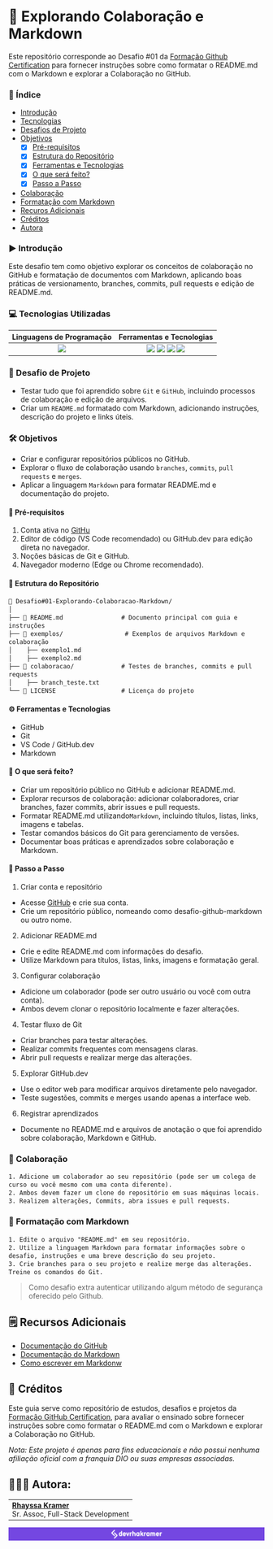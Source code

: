 # 🐙 Explorando Colaboração e Markdown

Este repositório corresponde ao Desafio #01 da [Formação Github Certification](https://web.dio.me/track/formacao-github-certification) para fornecer instruções sobre como formatar o README.md com o Markdown e explorar a Colaboração no GitHub.

### 📑 Índice
- [Introdução]()
- [Tecnologias]()
- [Desafios de Projeto](https://github.com/rhayssakramer/formacao-github-certification/tree/main/Desafio%2301-Explorando-Colabora%C3%A7%C3%A3o-Markdown#-desafio-de-projeto)
- [Objetivos](https://github.com/rhayssakramer/formacao-github-certification/tree/main/Desafio%2301-Explorando-Colabora%C3%A7%C3%A3o-Markdown#%EF%B8%8F-objetivos)
  - [x] [Pré-requisitos]()
  - [x] [Estrutura do Repositório]()
  - [x] [Ferramentas e Tecnologias]()
  - [x] [O que será feito?]()
  - [x] [Passo a Passo]()
- [Colaboração]()
- [Formatação com Markdown]()
- [Recuros Adicionais]()
- [Créditos]()
- [Autora]()

### ▶️ Introdução
Este desafio tem como objetivo explorar os conceitos de colaboração no GitHub e formatação de documentos com Markdown, aplicando boas práticas de versionamento, branches, commits, pull requests e edição de README.md.

### 💻 Tecnologias Utilizadas

| Linguagens de Programação | Ferramentas e Tecnologias |
| :-----------------: | :-----------------------: |
| <img height="40" src="https://skillicons.dev/icons?i=html"> | <img height="40" src="https://skillicons.dev/icons?i=md"> <img height="40" src="https://skillicons.dev/icons?i=github"> <img height="40" src="https://skillicons.dev/icons?i=git"> <img height="40" src="https://skillicons.dev/icons?i=vscode"> |

### 🎯 Desafio de Projeto
- Testar tudo que foi aprendido sobre `Git` e `GitHub`, incluindo processos de colaboração e edição de arquivos.
- Criar um `README.md` formatado com Markdown, adicionando instruções, descrição do projeto e links úteis.

### 🛠️ Objetivos
- Criar e configurar repositórios públicos no GitHub.
- Explorar o fluxo de colaboração usando `branches`, `commits`, `pull requests` e `merges`.
- Aplicar a linguagem `Markdown` para formatar README.md e documentação do projeto.

#### 📌 Pré-requisitos
1. Conta ativa no [GitHu](https://github.com/)
2. Editor de código (VS Code recomendado) ou GitHub.dev para edição direta no navegador.
3. Noções básicas de Git e GitHub.
4. Navegador moderno (Edge ou Chrome recomendado).

#### 📁 Estrutura do Repositório
```
📂 Desafio#01-Explorando-Colaboracao-Markdown/
│
├── 📄 README.md                # Documento principal com guia e instruções
├── 📂 exemplos/                 # Exemplos de arquivos Markdown e colaboração
│    ├── exemplo1.md
│    ├── exemplo2.md
├── 📂 colaboracao/             # Testes de branches, commits e pull requests
│    ├── branch_teste.txt
└── 📄 LICENSE                  # Licença do projeto
```

#### ⚙️ Ferramentas e Tecnologias
- GitHub
- Git
- VS Code / GitHub.dev
- Markdown

#### 🧠 O que será feito?
- Criar um repositório público no GitHub e adicionar README.md.
- Explorar recursos de colaboração: adicionar colaboradores, criar branches, fazer commits, abrir issues e pull requests.
- Formatar README.md utilizando`Markdown`, incluindo títulos, listas, links, imagens e tabelas.
- Testar comandos básicos do Git para gerenciamento de versões.
- Documentar boas práticas e aprendizados sobre colaboração e Markdown.

#### 🚀 Passo a Passo
1. Criar conta e repositório
- Acesse [GitHub](https://github.com/) e crie sua conta.
- Crie um repositório público, nomeando como desafio-github-markdown ou outro nome.
2. Adicionar README.md
- Crie e edite README.md com informações do desafio.
- Utilize Markdown para títulos, listas, links, imagens e formatação geral.
3. Configurar colaboração
- Adicione um colaborador (pode ser outro usuário ou você com outra conta).
- Ambos devem clonar o repositório localmente e fazer alterações.
4. Testar fluxo de Git
- Criar branches para testar alterações.
- Realizar commits frequentes com mensagens claras.
- Abrir pull requests e realizar merge das alterações.
5. Explorar GitHub.dev
- Use o editor web para modificar arquivos diretamente pelo navegador.
- Teste sugestões, commits e merges usando apenas a interface web.
6. Registrar aprendizados
- Documente no README.md e arquivos de anotação o que foi aprendido sobre colaboração, Markdown e GitHub.

### 🤝 Colaboração
```
1. Adicione um colaborador ao seu repositório (pode ser um colega de curso ou você mesmo com uma conta diferente).
2. Ambos devem fazer um clone do repositório em suas máquinas locais.
3. Realizem alterações, Commits, abra issues e pull requests.
```

### 📝 Formatação com Markdown
```
1. Edite o arquivo "README.md" em seu repositório.
2. Utilize a linguagem Markdown para formatar informações sobre o desafio, instruções e uma breve descrição do seu projeto.
3. Crie branches para o seu projeto e realize merge das alterações. Treine os comandos do Git.
```

>Como desafio extra autenticar utilizando algum método de segurança oferecido pelo Github.

## 🗒️ Recursos Adicionais
- [Documentação do GitHub](https://docs.github.com/pt)
- [Documentação do Markdown](https://docs.github.com/pt/get-started/writing-on-github/getting-started-with-writing-and-formatting-on-github/basic-writing-and-formatting-syntax)
- [Como escrever em Markdonw](https://developer.mozilla.org/pt-BR/docs/MDN/Writing_guidelines/Howto/Markdown_in_MDN)

## 🔗 Créditos
Este guia serve como repositório de estudos, desafios e projetos da [Formação GitHub Certification](https://web.dio.me/track/formacao-github-certification), para avaliar o ensinado sobre fornecer instruções sobre como formatar o README.md com o Markdown e explorar a Colaboração no GitHub.

*Nota: Este projeto é apenas para fins educacionais e não possui nenhuma afiliação oficial com a franquia DIO ou suas empresas associadas.*

## 👩🏼‍💻 Autora:
<table style="border=0">
  <tr>
    <td align="left">
      <a href="https://github.com/rhayssakramer">
        <span><b>Rhayssa Kramer</b></span>
      </a>
      <br>
      <span>Sr. Assoc, Full-Stack Development</span>
    </td>
  </tr>
</table>

<div align="center"><a href="https://github.com/rhayssakramer"><img src="https://github.com/rhayssakramer/rhayssakramer/blob/main/img/rodape.png"></a></div>